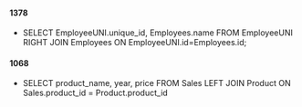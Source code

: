 #### 1378
  - SELECT EmployeeUNI.unique_id, Employees.name FROM EmployeeUNI RIGHT JOIN Employees ON EmployeeUNI.id=Employees.id;

#### 1068
  - SELECT product_name, year, price FROM Sales LEFT JOIN Product ON Sales.product_id = Product.product_id
